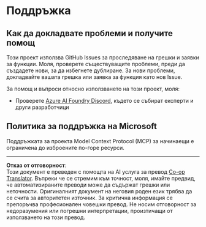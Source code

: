 <!--
CO_OP_TRANSLATOR_METADATA:
{
  "original_hash": "368870f8ab79f903ad80b6a985829516",
  "translation_date": "2025-09-18T21:42:51+00:00",
  "source_file": "SUPPORT.md",
  "language_code": "bg"
}
-->
# Поддръжка

## Как да докладвате проблеми и получите помощ  

Този проект използва GitHub Issues за проследяване на грешки и заявки за функции. Моля, проверете съществуващите 
проблеми, преди да създадете нови, за да избегнете дублиране. За нови проблеми, докладвайте вашата грешка или 
заявка за функция като нов Issue.

За помощ и въпроси относно използването на този проект, моля:
- Проверете [Azure AI Foundry Discord](https://discord.com/invite/ByRwuEEgH4), където се събират експерти и други разработчици

## Политика за поддръжка на Microsoft  

Поддръжката за проекта Model Context Protocol (MCP) за начинаещи е ограничена до изброените по-горе ресурси.

---

**Отказ от отговорност**:  
Този документ е преведен с помощта на AI услуга за превод [Co-op Translator](https://github.com/Azure/co-op-translator). Въпреки че се стремим към точност, моля, имайте предвид, че автоматизираните преводи може да съдържат грешки или неточности. Оригиналният документ на неговия роден език трябва да се счита за авторитетен източник. За критична информация се препоръчва професионален човешки превод. Не носим отговорност за недоразумения или погрешни интерпретации, произтичащи от използването на този превод.